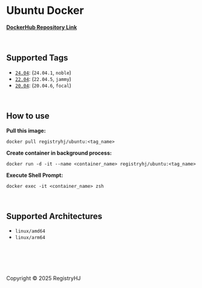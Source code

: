 # Ubuntu Docker

[**DockerHub Repository Link**](https://hub.docker.com/repository/docker/registryhj/ubuntu/general)

<br />

## Supported Tags

- [`24.04`](https://hub.docker.com/repository/docker/registryhj/ubuntu/tags/24.04/sha256-66cf001708ca2470b672dd93622e5e5eb71451e445adfe1b6e103fea39ea51b8): (`24.04.1`, `noble`)
- [`22.04`](https://hub.docker.com/repository/docker/registryhj/ubuntu/tags/22.04/sha256-fba2ac169c936e51e218dce9c967e0250bab5d86dcf915a3e13c112c1b06b7a2): (`22.04.5`, `jammy`)
- [`20.04`](https://hub.docker.com/repository/docker/registryhj/ubuntu/tags/20.04/sha256-15305374f54c68b6e7b31e341b31c2444b2dd111cf831a0febca6669a00d09b6): (`20.04.6`, `focal`)

<br />

## How to use

**Pull this image:**

```
docker pull registryhj/ubuntu:<tag_name>
```

**Create container in background process:**

```
docker run -d -it --name <container_name> registryhj/ubuntu:<tag_name>
```

**Execute Shell Prompt:**

```
docker exec -it <container_name> zsh
```

<br />

## Supported Architectures

- `linux/amd64`
- `linux/arm64`

# <br />

Copyright © 2025 RegistryHJ
